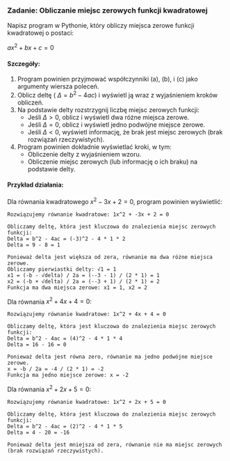 ### Zadanie: Obliczanie miejsc zerowych funkcji kwadratowej

Napisz program w Pythonie, który obliczy miejsca zerowe funkcji kwadratowej o postaci:

$ax^2 + bx + c = 0$


#### Szczegóły:

1. Program powinien przyjmować współczynniki \(a\), \(b\), i \(c\) jako argumenty wiersza poleceń.
2. Oblicz deltę ( $\Delta = b^2 - 4ac$) i wyświetl ją wraz z wyjaśnieniem kroków obliczeń.
3. Na podstawie delty rozstrzygnij liczbę miejsc zerowych funkcji:
   - Jeśli $\Delta > 0$, oblicz i wyświetl dwa różne miejsca zerowe.
   - Jeśli $\Delta = 0$, oblicz i wyświetl jedno podwójne miejsce zerowe.
   - Jeśli $\Delta < 0$, wyświetl informację, że brak jest miejsc zerowych (brak rozwiązań rzeczywistych).
4. Program powinien dokładnie wyświetlać kroki, w tym:
   - Obliczenie delty z wyjaśnieniem wzoru.
   - Obliczenie miejsc zerowych (lub informację o ich braku) na podstawie delty.

#### Przykład działania:

Dla równania kwadratowego $x^2 - 3x + 2 = 0$, program powinien wyświetlić:

```
Rozwiązujemy równanie kwadratowe: 1x^2 + -3x + 2 = 0

Obliczamy deltę, która jest kluczowa do znalezienia miejsc zerowych funkcji:
Delta = b^2 - 4ac = (-3)^2 - 4 * 1 * 2
Delta = 9 - 8 = 1

Ponieważ delta jest większa od zera, równanie ma dwa różne miejsca zerowe.
Obliczamy pierwiastki delty: √1 = 1
x1 = (-b - √delta) / 2a = (--3 - 1) / (2 * 1) = 1
x2 = (-b + √delta) / 2a = (--3 + 1) / (2 * 1) = 2
Funkcja ma dwa miejsca zerowe: x1 = 1, x2 = 2
```

Dla równania $x^2 + 4x + 4 = 0$:

```
Rozwiązujemy równanie kwadratowe: 1x^2 + 4x + 4 = 0

Obliczamy deltę, która jest kluczowa do znalezienia miejsc zerowych funkcji:
Delta = b^2 - 4ac = (4)^2 - 4 * 1 * 4
Delta = 16 - 16 = 0

Ponieważ delta jest równa zero, równanie ma jedno podwójne miejsce zerowe.
x = -b / 2a = -4 / (2 * 1) = -2
Funkcja ma jedno miejsce zerowe: x = -2
```

Dla równania $x^2 + 2x + 5 = 0$:

```
Rozwiązujemy równanie kwadratowe: 1x^2 + 2x + 5 = 0

Obliczamy deltę, która jest kluczowa do znalezienia miejsc zerowych funkcji:
Delta = b^2 - 4ac = (2)^2 - 4 * 1 * 5
Delta = 4 - 20 = -16

Ponieważ delta jest mniejsza od zera, równanie nie ma miejsc zerowych (brak rozwiązań rzeczywistych).
```

